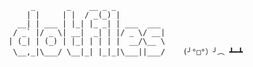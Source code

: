          _       _    __ _ _
        | |     | |  / _(_) |
      __| | ___ | |_| |_ _| | ___  ___
     / _` |/ _ \| __|  _| | |/ _ \/ __|
    | (_| | (_) | |_| | | | |  __/\__ \
     \__,_|\___/ \__|_| |_|_|\___||___/    (╯°□°）╯︵ ┻━┻

